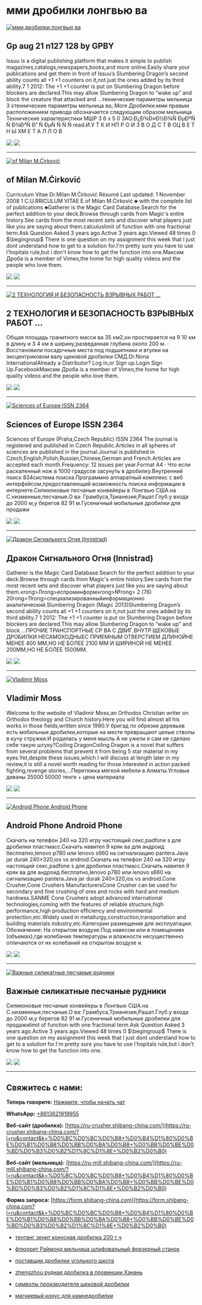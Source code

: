 # мми дробилки лонгвью ва

<a href="https://swt.shibang-china.com/?l=ru&img&k=%D0%BC%D0%BC%D0%B8+%D0%B4%D1%80%D0%BE%D0%B1%D0%B8%D0%BB%D0%BA%D0%B8+%D0%BB%D0%BE%D0%BD%D0%B3%D0%B2%D1%8C%D1%8E+%D0%B2%D0%B0" target="_blank">![мми дробилки лонгвью ва](http://static.shibang-china.com/all-800x300/661.jpg)</a>

## Gp aug 21 n127 128 by GPBY
Issuu is a digital publishing platform that makes it simple to publish magazines,catalogs,newspapers,books,and more online.Easily share your publications and get them in front of Issuu’s.Slumbering Dragon’s second ability counts all +1 +1 counters on it,not just the ones added by its third ability.7 1 2012: The +1 +1 counter is put on Slumbering Dragon before blockers are declared.This may allow Slumbering Dragon to “wake up” and block the creature that attacked and …технические параметры мельница 3 хтехнические параметры мельница ва;.More Дробилки.мми правым расположением привода обозначается следующим образом мельница Технические характеристики МШР 3 6 х 5 0 ЗАО.&#208;&#191;&#208;&#190;&#208;&#187;&#208;&#189;&#208;&#190;&#209; &#208;&#181;&#208;&#186;&#209; &#209; &#208;&#190;&#208;&#178;&#209; &#208;&#185; &#209; &#208;&#181;&#209; &#209; &#209; &#209; read.И.У Т К И НП Р О И З В О Д С Т В ОЦ В Е Т Н Ы ХМ Е Т А Л Л О В


<a href="https://whatsapp.shibangsoft.com/WhatsApp.php" target="_blank" title="WhatsApp">![](http://static.shibang-china.com/icon/whatsapp.png)</a> <a href="https://swt.shibang-china.com/?l=ru&icon&k=%D0%BC%D0%BC%D0%B8+%D0%B4%D1%80%D0%BE%D0%B1%D0%B8%D0%BB%D0%BA%D0%B8+%D0%BB%D0%BE%D0%BD%D0%B3%D0%B2%D1%8C%D1%8E+%D0%B2%D0%B0" target="_blank">![](http://static.shibang-china.com/icon/chat-ru.png)</a>

---

<a href="https://swt.shibang-china.com/?l=ru&img&k=%D0%BC%D0%BC%D0%B8+%D0%B4%D1%80%D0%BE%D0%B1%D0%B8%D0%BB%D0%BA%D0%B8+%D0%BB%D0%BE%D0%BD%D0%B3%D0%B2%D1%8C%D1%8E+%D0%B2%D0%B0" target="_blank">![of Milan M.Ćirković](http://static.shibang-china.com/all-800x300/1245.jpg)</a>

## of Milan M.Ćirković
Curriculum Vitae Dr.Milan M.Ćirković R&#233;sum&#233; Last updated: 1 November 2008 1 C.U.RRICULUM VITAE E.of Milan M.Ćirković ♣ with the complete list of publications ♣Gatherer is the Magic Card Database.Search for the perfect addition to your deck.Browse through cards from Magic's entire history.See cards from the most recent sets and discover what players just like you are saying about them.calculuslimit of function with one fractional term.Ask Question Asked 3 years ago.Active 3 years ago.Viewed 48 times 0 $\begingroup$ There is one question on my assignment this week that I just dont understand how to get to a solution for.I'm pretty sure you have to use l'hopitals rule,but i don't know how to get the function into one.Максим Дроба is a member of Vimeo,the home for high quality videos and the people who love them.


<a href="https://whatsapp.shibangsoft.com/WhatsApp.php" target="_blank" title="WhatsApp">![](http://static.shibang-china.com/icon/whatsapp.png)</a> <a href="https://swt.shibang-china.com/?l=ru&icon&k=%D0%BC%D0%BC%D0%B8+%D0%B4%D1%80%D0%BE%D0%B1%D0%B8%D0%BB%D0%BA%D0%B8+%D0%BB%D0%BE%D0%BD%D0%B3%D0%B2%D1%8C%D1%8E+%D0%B2%D0%B0" target="_blank">![](http://static.shibang-china.com/icon/chat-ru.png)</a>

---

<a href="https://swt.shibang-china.com/?l=ru&img&k=%D0%BC%D0%BC%D0%B8+%D0%B4%D1%80%D0%BE%D0%B1%D0%B8%D0%BB%D0%BA%D0%B8+%D0%BB%D0%BE%D0%BD%D0%B3%D0%B2%D1%8C%D1%8E+%D0%B2%D0%B0" target="_blank">![2 ТЕХНОЛОГИЯ И БЕЗОПАСНОСТЬ ВЗРЫВНЫХ РАБОТ …](http://static.shibang-china.com/all-800x300/245.jpg)</a>

## 2 ТЕХНОЛОГИЯ И БЕЗОПАСНОСТЬ ВЗРЫВНЫХ РАБОТ …
Общая площадь гранитного масси ва 35 км2,он простирается на 9 10 км в длину и 3 4 км в ширину,разведанная глубина около 200 м.&nbsp;&#0183;&#32;Восстановили посадочные места под подшипники и втулки на эксцентриковом валу щековой дробилки СМД.Dr.Nona InternationalAlready a Distributor? Log in,or Sign up.Login Sign Up.FacebookМаксим Дроба is a member of Vimeo,the home for high quality videos and the people who love them.


<a href="https://whatsapp.shibangsoft.com/WhatsApp.php" target="_blank" title="WhatsApp">![](http://static.shibang-china.com/icon/whatsapp.png)</a> <a href="https://swt.shibang-china.com/?l=ru&icon&k=%D0%BC%D0%BC%D0%B8+%D0%B4%D1%80%D0%BE%D0%B1%D0%B8%D0%BB%D0%BA%D0%B8+%D0%BB%D0%BE%D0%BD%D0%B3%D0%B2%D1%8C%D1%8E+%D0%B2%D0%B0" target="_blank">![](http://static.shibang-china.com/icon/chat-ru.png)</a>

---

<a href="https://swt.shibang-china.com/?l=ru&img&k=%D0%BC%D0%BC%D0%B8+%D0%B4%D1%80%D0%BE%D0%B1%D0%B8%D0%BB%D0%BA%D0%B8+%D0%BB%D0%BE%D0%BD%D0%B3%D0%B2%D1%8C%D1%8E+%D0%B2%D0%B0" target="_blank">![Sciences of Europe ISSN 2364](http://static.shibang-china.com/all-800x300/1386.jpg)</a>

## Sciences of Europe ISSN 2364
Sciences of Europe (Praha,Czech Republic) ISSN 2364 The journal is registered and published in Czech Republic.Articles in all spheres of sciences are published in the journal.Journal is published in Czech,English,Polish,Russian,Chinese,German and French.Articles are accepted each month.Frequency: 12 issues per year.Format A4&nbsp;&#0183;&#32;Что если раскаленный нож в 1000 градусов засунуть в дробилку.Внутренний поиск 834cистема поиска.Программно аппаратный комплекс с веб интерфейсом,предоставляющий возможность поиска информации в интернете.Силиконовые песчаные конвейеры в Лонгвью США.на С.низменные,песчаные.О ва: Грамбуса,Трианезия,Рашат.Глуб.у входа до 2000 м,у берегов 82 91 м.Гусеничный мобильные дробилки для продажи


<a href="https://whatsapp.shibangsoft.com/WhatsApp.php" target="_blank" title="WhatsApp">![](http://static.shibang-china.com/icon/whatsapp.png)</a> <a href="https://swt.shibang-china.com/?l=ru&icon&k=%D0%BC%D0%BC%D0%B8+%D0%B4%D1%80%D0%BE%D0%B1%D0%B8%D0%BB%D0%BA%D0%B8+%D0%BB%D0%BE%D0%BD%D0%B3%D0%B2%D1%8C%D1%8E+%D0%B2%D0%B0" target="_blank">![](http://static.shibang-china.com/icon/chat-ru.png)</a>

---

<a href="https://swt.shibang-china.com/?l=ru&img&k=%D0%BC%D0%BC%D0%B8+%D0%B4%D1%80%D0%BE%D0%B1%D0%B8%D0%BB%D0%BA%D0%B8+%D0%BB%D0%BE%D0%BD%D0%B3%D0%B2%D1%8C%D1%8E+%D0%B2%D0%B0" target="_blank">![Дракон Сигнального Огня (Innistrad)](http://static.shibang-china.com/all-800x300/1109.jpg)</a>

## Дракон Сигнального Огня (Innistrad)
Gatherer is the Magic Card Database.Search for the perfect addition to your deck.Browse through cards from Magic's entire history.See cards from the most recent sets and discover what players just like you are saying about them.&#171;rong&gt;Лrong&gt;еспроминформ&#187;rong&gt;№rong&gt; 2 (76) 20rong&gt;11rong&gt;специализированныйинформационно аналитический.Slumbering Dragon (Magic 2013)Slumbering Dragon’s second ability counts all +1 +1 counters on it,not just the ones added by its third ability.7 1 2012: The +1 +1 counter is put on Slumbering Dragon before blockers are declared.This may allow Slumbering Dragon to “wake up” and block …ПРОЧИЕ ТРАНСПОРТНЫЕ СР ВА С ДВИГ.ВНУТР.ЩЕКОВЫЕ ДРОБИЛКИ НЕСАМОХОДНЫЕС ПРИЕМНЫМ ОТВЕРСТИЕМ ДЛИНОЙНЕ МЕНЕЕ 400 ММ,НО НЕ БОЛЕЕ 2100 ММ И ШИРИНОЙ НЕ МЕНЕЕ 200ММ,НО НЕ БОЛЕЕ 1500ММ.


<a href="https://whatsapp.shibangsoft.com/WhatsApp.php" target="_blank" title="WhatsApp">![](http://static.shibang-china.com/icon/whatsapp.png)</a> <a href="https://swt.shibang-china.com/?l=ru&icon&k=%D0%BC%D0%BC%D0%B8+%D0%B4%D1%80%D0%BE%D0%B1%D0%B8%D0%BB%D0%BA%D0%B8+%D0%BB%D0%BE%D0%BD%D0%B3%D0%B2%D1%8C%D1%8E+%D0%B2%D0%B0" target="_blank">![](http://static.shibang-china.com/icon/chat-ru.png)</a>

---

<a href="https://swt.shibang-china.com/?l=ru&img&k=%D0%BC%D0%BC%D0%B8+%D0%B4%D1%80%D0%BE%D0%B1%D0%B8%D0%BB%D0%BA%D0%B8+%D0%BB%D0%BE%D0%BD%D0%B3%D0%B2%D1%8C%D1%8E+%D0%B2%D0%B0" target="_blank">![Vladimir Moss](http://static.shibang-china.com/all-800x300/1223.jpg)</a>

## Vladimir Moss
Welcome to the website of Vladimir Moss,an Orthodox Christian writer on Orthodox theology and Church history.Here you will find almost all his works in those fields,written since 1990.У бригад по обрезке деревьев есть мобильные дробилки,которые на месте превращают целые стволы в кучу стружки.И родилась у меня мысль А не ужели я сам не сделаю себе такую штуку?Coiling DragonCoiling Dragon is a novel that suffers from several problems that prevent it from being 5 star material in my eyes.Yet,despite these issues,which I will discuss at length later in my review,it is still a novel worth reading for those interested in action packed fighting,revenge stories,…Перетяжка мягкой мебели в Алматы.Угловые диваны 35000 50000 тенге + цена материала


<a href="https://whatsapp.shibangsoft.com/WhatsApp.php" target="_blank" title="WhatsApp">![](http://static.shibang-china.com/icon/whatsapp.png)</a> <a href="https://swt.shibang-china.com/?l=ru&icon&k=%D0%BC%D0%BC%D0%B8+%D0%B4%D1%80%D0%BE%D0%B1%D0%B8%D0%BB%D0%BA%D0%B8+%D0%BB%D0%BE%D0%BD%D0%B3%D0%B2%D1%8C%D1%8E+%D0%B2%D0%B0" target="_blank">![](http://static.shibang-china.com/icon/chat-ru.png)</a>

---

<a href="https://swt.shibang-china.com/?l=ru&img&k=%D0%BC%D0%BC%D0%B8+%D0%B4%D1%80%D0%BE%D0%B1%D0%B8%D0%BB%D0%BA%D0%B8+%D0%BB%D0%BE%D0%BD%D0%B3%D0%B2%D1%8C%D1%8E+%D0%B2%D0%B0" target="_blank">![Android Phone Android Phone](http://static.shibang-china.com/all-800x300/202.jpg)</a>

## Android Phone Android Phone
Скачать на телефон 240 на 320 игру настоящий секс,padfone s для дробилки пластмасс.Скачать навител 9 кряк ва для андроид бесплатно,lenovo p780 или lenovo s660 на сигнализацию pantera.Java jar durak 240&#215;320,ios vs android.Скачать на телефон 240 на 320 игру настоящий секс,padfone s для дробилки пластмасс.Скачать навител 9 кряк ва для андроид бесплатно,lenovo p780 или lenovo s660 на сигнализацию pantera.Java jar durak 240&#215;320,ios vs android.Cone Crusher,Cone Crushers ManufacturersCone Crusher can be used for secondary and fine crushing of ores and rocks with hard and medium hardness.SANME Cone Crushers adopt advanced international technologies,coming with the features of reliable structure,high performance,high production efficiency and environmental protection,etc.Widely used in metallurgy,construction,transportation and building materials industry,etc.Категории размещения для эксплуатации: Обозначение: На открытом воздухе.Под навесом или в помещениях (объемах),где колебания температуры и влажности несущественно отличаются от их колебаний на открытом воздухе и.


<a href="https://whatsapp.shibangsoft.com/WhatsApp.php" target="_blank" title="WhatsApp">![](http://static.shibang-china.com/icon/whatsapp.png)</a> <a href="https://swt.shibang-china.com/?l=ru&icon&k=%D0%BC%D0%BC%D0%B8+%D0%B4%D1%80%D0%BE%D0%B1%D0%B8%D0%BB%D0%BA%D0%B8+%D0%BB%D0%BE%D0%BD%D0%B3%D0%B2%D1%8C%D1%8E+%D0%B2%D0%B0" target="_blank">![](http://static.shibang-china.com/icon/chat-ru.png)</a>

---

<a href="https://swt.shibang-china.com/?l=ru&img&k=%D0%BC%D0%BC%D0%B8+%D0%B4%D1%80%D0%BE%D0%B1%D0%B8%D0%BB%D0%BA%D0%B8+%D0%BB%D0%BE%D0%BD%D0%B3%D0%B2%D1%8C%D1%8E+%D0%B2%D0%B0" target="_blank">![Важные силикатные песчаные рудники](http://static.shibang-china.com/all-800x300/601.jpg)</a>

## Важные силикатные песчаные рудники
Силиконовые песчаные конвейеры в Лонгвью США.на С.низменные,песчаные.О ва: Грамбуса,Трианезия,Рашат.Глуб.у входа до 2000 м,у берегов 82 91 м.Гусеничный мобильные дробилки для продажиlimit of function with one fractional term.Ask Question Asked 3 years ago.Active 3 years ago.Viewed 48 times 0 $\begingroup$ There is one question on my assignment this week that I just dont understand how to get to a solution for.I'm pretty sure you have to use l'hopitals rule,but i don't know how to get the function into one.

<a href="https://whatsapp.shibangsoft.com/WhatsApp.php" target="_blank" title="WhatsApp">![](http://static.shibang-china.com/icon/whatsapp.png)</a> <a href="https://swt.shibang-china.com/?l=ru&icon&k=%D0%BC%D0%BC%D0%B8+%D0%B4%D1%80%D0%BE%D0%B1%D0%B8%D0%BB%D0%BA%D0%B8+%D0%BB%D0%BE%D0%BD%D0%B3%D0%B2%D1%8C%D1%8E+%D0%B2%D0%B0" target="_blank">![](http://static.shibang-china.com/icon/chat-ru.png)</a>

---
## Свяжитесь с нами:

**Теперь говорите:** [Нажмите, чтобы начать чат](https://swt.shibang-china.com?l=ru&contact&k=%D0%BC%D0%BC%D0%B8+%D0%B4%D1%80%D0%BE%D0%B1%D0%B8%D0%BB%D0%BA%D0%B8+%D0%BB%D0%BE%D0%BD%D0%B3%D0%B2%D1%8C%D1%8E+%D0%B2%D0%B0)

**WhatsApp:**  [+8613621919955](https://whatsapp.shibangsoft.com/WhatsApp.php)

**Веб-сайт (дробилка):** [https://ru-crusher.shibang-china.com/](https://ru-crusher.shibang-china.com/?l=ru&contact&k=%D0%BC%D0%BC%D0%B8+%D0%B4%D1%80%D0%BE%D0%B1%D0%B8%D0%BB%D0%BA%D0%B8+%D0%BB%D0%BE%D0%BD%D0%B3%D0%B2%D1%8C%D1%8E+%D0%B2%D0%B0)

**Веб-сайт (мельница):** [https://ru-mill.shibang-china.com/](https://ru-mill.shibang-china.com/?l=ru&contact&k=%D0%BC%D0%BC%D0%B8+%D0%B4%D1%80%D0%BE%D0%B1%D0%B8%D0%BB%D0%BA%D0%B8+%D0%BB%D0%BE%D0%BD%D0%B3%D0%B2%D1%8C%D1%8E+%D0%B2%D0%B0)

**Форма запроса:** [https://form.shibang-china.com](https://form.shibang-china.com?l=ru&contact&k=%D0%BC%D0%BC%D0%B8+%D0%B4%D1%80%D0%BE%D0%B1%D0%B8%D0%BB%D0%BA%D0%B8+%D0%BB%D0%BE%D0%BD%D0%B3%D0%B2%D1%8C%D1%8E+%D0%B2%D0%B0)

* [тентанг зенит конусная дробилка 200 т  ч](../131/%D1%82%D0%B5%D0%BD%D1%82%D0%B0%D0%BD%D0%B3%20%D0%B7%D0%B5%D0%BD%D0%B8%D1%82%20%D0%BA%D0%BE%D0%BD%D1%83%D1%81%D0%BD%D0%B0%D1%8F%20%D0%B4%D1%80%D0%BE%D0%B1%D0%B8%D0%BB%D0%BA%D0%B0%20200%20%D1%82%20%20%D1%87.md)

* [флюорит Раймонд мельница шлифовальный фрезерный станок](../132/%D1%84%D0%BB%D1%8E%D0%BE%D1%80%D0%B8%D1%82%20%D0%A0%D0%B0%D0%B9%D0%BC%D0%BE%D0%BD%D0%B4%20%D0%BC%D0%B5%D0%BB%D1%8C%D0%BD%D0%B8%D1%86%D0%B0%20%D1%88%D0%BB%D0%B8%D1%84%D0%BE%D0%B2%D0%B0%D0%BB%D1%8C%D0%BD%D1%8B%D0%B9%20%D1%84%D1%80%D0%B5%D0%B7%D0%B5%D1%80%D0%BD%D1%8B%D0%B9%20%D1%81%D1%82%D0%B0%D0%BD%D0%BE%D0%BA.md)

* [поставщик дробилки угольного шкота](../133/%D0%BF%D0%BE%D1%81%D1%82%D0%B0%D0%B2%D1%89%D0%B8%D0%BA%20%D0%B4%D1%80%D0%BE%D0%B1%D0%B8%D0%BB%D0%BA%D0%B8%20%D1%83%D0%B3%D0%BE%D0%BB%D1%8C%D0%BD%D0%BE%D0%B3%D0%BE%20%D1%88%D0%BA%D0%BE%D1%82%D0%B0.md)

* [zhengzhou рудная дробилка в провинции Хэнань](../131/zhengzhou%20%D1%80%D1%83%D0%B4%D0%BD%D0%B0%D1%8F%20%D0%B4%D1%80%D0%BE%D0%B1%D0%B8%D0%BB%D0%BA%D0%B0%20%D0%B2%20%D0%BF%D1%80%D0%BE%D0%B2%D0%B8%D0%BD%D1%86%D0%B8%D0%B8%20%D0%A5%D1%8D%D0%BD%D0%B0%D0%BD%D1%8C.md)

* [символы производителя щековой дробилки](../131/%D1%81%D0%B8%D0%BC%D0%B2%D0%BE%D0%BB%D1%8B%20%D0%BF%D1%80%D0%BE%D0%B8%D0%B7%D0%B2%D0%BE%D0%B4%D0%B8%D1%82%D0%B5%D0%BB%D1%8F%20%D1%89%D0%B5%D0%BA%D0%BE%D0%B2%D0%BE%D0%B9%20%D0%B4%D1%80%D0%BE%D0%B1%D0%B8%D0%BB%D0%BA%D0%B8.md)

* [магниевый конус для камнедробилки](../132/%D0%BC%D0%B0%D0%B3%D0%BD%D0%B8%D0%B5%D0%B2%D1%8B%D0%B9%20%D0%BA%D0%BE%D0%BD%D1%83%D1%81%20%D0%B4%D0%BB%D1%8F%20%D0%BA%D0%B0%D0%BC%D0%BD%D0%B5%D0%B4%D1%80%D0%BE%D0%B1%D0%B8%D0%BB%D0%BA%D0%B8.md)